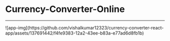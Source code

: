 <h1>Currency-Converter-Online</h1>
<hr>
![app-img](https://github.com/vishalkumar12323/currency-converter-react-app/assets/137691442/f4fe9383-12a2-43ee-b83a-e77ad6d8fb1b)
